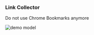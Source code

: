 ### Link Collector
Do not use Chrome Bookmarks anymore

![demo model](https://i.imgur.com/7QNq6SK.png "LC image")
